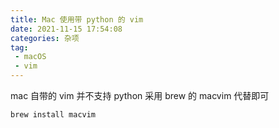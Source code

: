 ```yaml
---
title: Mac 使用带 python 的 vim
date: 2021-11-15 17:54:08
categories: 杂项
tag:
 - macOS
 - vim
---
```


mac 自带的 vim 并不支持 python
采用 brew 的 macvim 代替即可

```shell
brew install macvim
```

